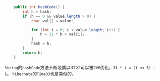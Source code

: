 ```java
    public int hashCode() {
        int h = hash;
        if (h == 0 && value.length > 0) {
            char val[] = value;

            for (int i = 0; i < value.length; i++) {
                h = 31 * h + val[i];
            }
            hash = h;
        }
        return h;
    }
```
`String`的`hashCode`方法不断地乘以31
31可以被`JVM`优化，`31 * i = (i << 5) - i`。
`hibernate`的`Time33`也是类似的。
